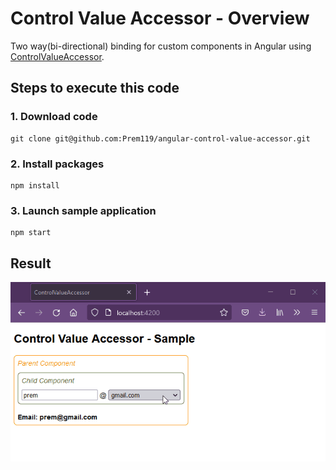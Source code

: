 # Control Value Accessor - Overview
Two way(bi-directional) binding for custom components in Angular using [ControlValueAccessor](https://angular.io/api/forms/ControlValueAccessor).

## Steps to execute this code
### 1. Download code
```
git clone git@github.com:Prem119/angular-control-value-accessor.git
```

### 2. Install packages  
```
npm install
```

### 3. Launch sample application  
```
npm start
```

## Result
<img src="Result.gif" alt="result" />
